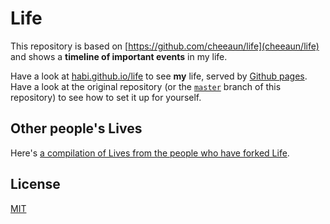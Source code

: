 Life
====

This repository is based on [https://github.com/cheeaun/life](cheeaun/life) and shows a **timeline of important events** in my life.

Have a look at [habi.github.io/life](http://habi.github.io/life) to see **my** life, served by [Github pages](https://pages.github.com/).
Have a look at the original repository (or the [`master`](https://github.com/habi/life/tree/master) branch of this repository) to see how to set it up for yourself.

Other people's Lives
--------------------

Here's [a compilation of Lives from the people who have forked Life](https://github.com/cheeaun/life/wiki/Lives).

License
-------

[MIT](http://cheeaun.mit-license.org/)

